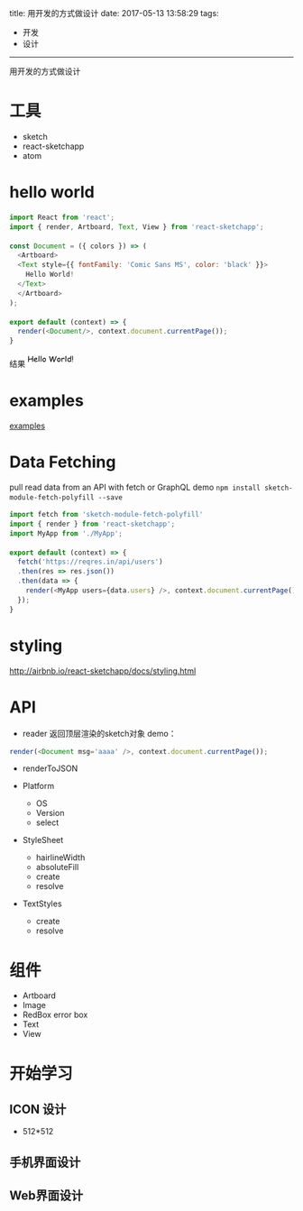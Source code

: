 title:  用开发的方式做设计
date: 2017-05-13 13:58:29
tags: 
- 开发
- 设计
---

用开发的方式做设计
<!--more-->


# 工具
- sketch
- react-sketchapp
- atom
# hello world
```js
import React from 'react';
import { render, Artboard, Text, View } from 'react-sketchapp';

const Document = ({ colors }) => (
  <Artboard>
  <Text style={{ fontFamily: 'Comic Sans MS', color: 'black' }}>
    Hello World!
  </Text>
  </Artboard>
);

export default (context) => {
  render(<Document/>, context.document.currentPage());
}
```
结果
![](./_image/画板.png)
# examples
[examples](http://airbnb.io/react-sketchapp/docs/examples.html)

# Data Fetching
pull read data from an API  with fetch or GraphQL
demo
`npm install sketch-module-fetch-polyfill --save`
```js
import fetch from 'sketch-module-fetch-polyfill'
import { render } from 'react-sketchapp';
import MyApp from './MyApp';

export default (context) => {
  fetch('https://reqres.in/api/users')
  .then(res => res.json())
  .then(data => {
    render(<MyApp users={data.users} />, context.document.currentPage());
  });
}
```
# styling
http://airbnb.io/react-sketchapp/docs/styling.html

# API
- reader 返回顶层渲染的sketch对象
demo：
```js
render(<Document msg='aaaa' />, context.document.currentPage());
```
- renderToJSON 

- Platform
    - OS
    - Version
    - select
- StyleSheet
    - hairlineWidth
    - absoluteFill
    - create
    - resolve
- TextStyles
    - create
    - resolve
# 组件
- Artboard
- Image
- RedBox   error box
- Text
- View

# 开始学习
## ICON 设计
- 512*512

## 手机界面设计
## Web界面设计
